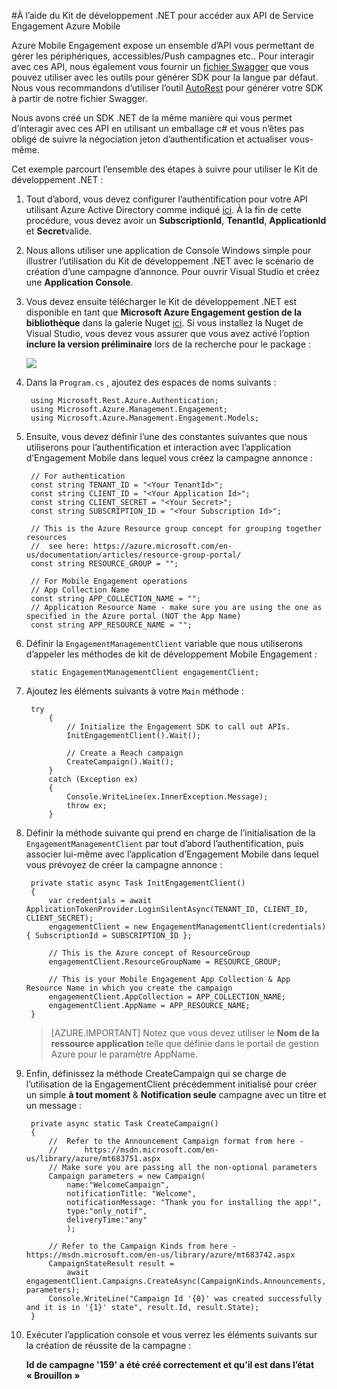 <properties 
    pageTitle="À l’aide du Kit de développement .NET pour accéder aux API de Service Engagement Azure Mobile" 
    description="Décrit comment utiliser le Kit de développement Mobile Engagement .NET pour accéder aux API de Service Engagement Azure Mobile"        
    services="mobile-engagement" 
    documentationCenter="mobile" 
    authors="piyushjo" 
    manager="erikre" 
    editor="" />

<tags 
    ms.service="mobile-engagement" 
    ms.workload="mobile" 
    ms.tgt_pltfrm="mobile-multiple" 
    ms.devlang="dotnet" 
    ms.topic="article" 
    ms.date="08/19/2016" 
    ms.author="piyushjo" />

#<a name="using-net-sdk-to-access-azure-mobile-engagement-service-apis"></a>À l’aide du Kit de développement .NET pour accéder aux API de Service Engagement Azure Mobile

Azure Mobile Engagement expose un ensemble d’API vous permettant de gérer les périphériques, accessibles/Push campagnes etc.. Pour interagir avec ces API, nous également vous fournir un [fichier Swagger](https://github.com/Azure/azure-rest-api-specs/blob/master/arm-mobileengagement/2014-12-01/swagger/mobile-engagement.json) que vous pouvez utiliser avec les outils pour générer SDK pour la langue par défaut. Nous vous recommandons d’utiliser l’outil [AutoRest](https://github.com/Azure/AutoRest) pour générer votre SDK à partir de notre fichier Swagger. 

Nous avons créé un SDK .NET de la même manière qui vous permet d’interagir avec ces API en utilisant un emballage c# et vous n’êtes pas obligé de suivre la négociation jeton d’authentification et actualiser vous-même.  

Cet exemple parcourt l’ensemble des étapes à suivre pour utiliser le Kit de développement .NET :

1. Tout d’abord, vous devez configurer l’authentification pour votre API utilisant Azure Active Directory comme indiqué [ici](mobile-engagement-api-authentication.md#authentication). À la fin de cette procédure, vous devez avoir un **SubscriptionId**, **TenantId**, **ApplicationId** et **Secret**valide. 

2. Nous allons utiliser une application de Console Windows simple pour illustrer l’utilisation du Kit de développement .NET avec le scénario de création d’une campagne d’annonce. Pour ouvrir Visual Studio et créez une **Application Console**.   

3. Vous devez ensuite télécharger le Kit de développement .NET est disponible en tant que **Microsoft Azure Engagement gestion de la bibliothèque** dans la galerie Nuget [ici](https://www.nuget.org/packages/Microsoft.Azure.Management.Engagement/).
Si vous installez la Nuget de Visual Studio, vous devez vous assurer que vous avez activé l’option **inclure la version préliminaire** lors de la recherche pour le package :

    ![][1]

4. Dans la `Program.cs` , ajoutez des espaces de noms suivants :

        using Microsoft.Rest.Azure.Authentication;
        using Microsoft.Azure.Management.Engagement;
        using Microsoft.Azure.Management.Engagement.Models;

5. Ensuite, vous devez définir l’une des constantes suivantes que nous utiliserons pour l’authentification et interaction avec l’application d’Engagement Mobile dans lequel vous créez la campagne annonce :

        // For authentication
        const string TENANT_ID = "<Your TenantId>";
        const string CLIENT_ID = "<Your Application Id>";
        const string CLIENT_SECRET = "<Your Secret>";
        const string SUBSCRIPTION_ID = "<Your Subscription Id>";

        // This is the Azure Resource group concept for grouping together resources 
        //  see here: https://azure.microsoft.com/en-us/documentation/articles/resource-group-portal/
        const string RESOURCE_GROUP = "";

        // For Mobile Engagement operations
        // App Collection Name 
        const string APP_COLLECTION_NAME = "";
        // Application Resource Name - make sure you are using the one as specified in the Azure portal (NOT the App Name)
        const string APP_RESOURCE_NAME = "";

6. Définir la `EngagementManagementClient` variable que nous utiliserons d’appeler les méthodes de kit de développement Mobile Engagement :

        static EngagementManagementClient engagementClient; 

7. Ajoutez les éléments suivants à votre `Main` méthode :

        try
            {
                // Initialize the Engagement SDK to call out APIs. 
                InitEngagementClient().Wait();

                // Create a Reach campaign
                CreateCampaign().Wait();
            }
            catch (Exception ex)
            {
                Console.WriteLine(ex.InnerException.Message);
                throw ex;
            }

8. Définir la méthode suivante qui prend en charge de l’initialisation de la `EngagementManagementClient` par tout d’abord l’authentification, puis associer lui-même avec l’application d’Engagement Mobile dans lequel vous prévoyez de créer la campagne annonce :

        private static async Task InitEngagementClient()
        {
            var credentials = await ApplicationTokenProvider.LoginSilentAsync(TENANT_ID, CLIENT_ID, CLIENT_SECRET);
            engagementClient = new EngagementManagementClient(credentials) { SubscriptionId = SUBSCRIPTION_ID };
            
            // This is the Azure concept of ResourceGroup
            engagementClient.ResourceGroupName = RESOURCE_GROUP;

            // This is your Mobile Engagement App Collection & App Resource Name in which you create the campaign
            engagementClient.AppCollection = APP_COLLECTION_NAME;
            engagementClient.AppName = APP_RESOURCE_NAME;
        }

    > [AZURE.IMPORTANT] Notez que vous devez utiliser le **Nom de la ressource application** telle que définie dans le portail de gestion Azure pour le paramètre AppName. 

9. Enfin, définissez la méthode CreateCampaign qui se charge de l’utilisation de la EngagementClient précédemment initialisé pour créer un simple **à tout moment** & **Notification seule** campagne avec un titre et un message : 

        private async static Task CreateCampaign()
        {
            //  Refer to the Announcement Campaign format from here - 
            //      https://msdn.microsoft.com/en-us/library/azure/mt683751.aspx
            // Make sure you are passing all the non-optional parameters
            Campaign parameters = new Campaign(
                name:"WelcomeCampaign",
                notificationTitle: "Welcome", 
                notificationMessage: "Thank you for installing the app!",
                type:"only_notif",
                deliveryTime:"any"
                );

            // Refer to the Campaign Kinds from here - https://msdn.microsoft.com/en-us/library/azure/mt683742.aspx
            CampaignStateResult result = 
                await engagementClient.Campaigns.CreateAsync(CampaignKinds.Announcements, parameters);
            Console.WriteLine("Campaign Id '{0}' was created successfully and it is in '{1}' state", result.Id, result.State);
        }

10. Exécuter l’application console et vous verrez les éléments suivants sur la création de réussite de la campagne :

    **Id de campagne '159' a été créé correctement et qu’il est dans l’état « Brouillon »**

<!-- Images. -->

[1]: ./media/mobile-engagement-dotnet-sdk-service-api/include-prerelease.png
